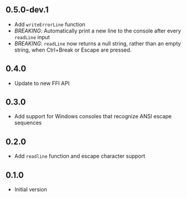 ## 0.5.0-dev.1

- Add `writeErrorLine` function
- *BREAKING*: Automatically print a new line to the console after every 
  `readLine` input
- *BREAKING*: `readLine` now returns a null string, rather than an empty
  string, when Ctrl+Break or Escape are pressed.

## 0.4.0

- Update to new FFI API

## 0.3.0

- Add support for Windows consoles that recognize ANSI escape sequences

## 0.2.0

- Add `readline` function and escape character support

## 0.1.0

- Initial version

